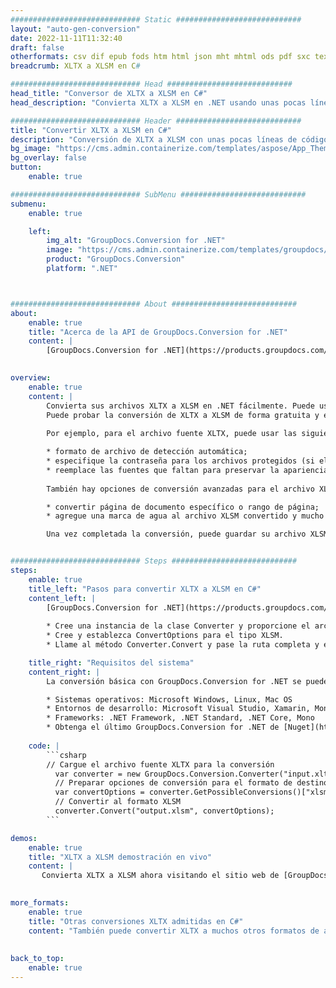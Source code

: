 ```yaml
---
############################# Static ############################
layout: "auto-gen-conversion"
date: 2022-11-11T11:32:40
draft: false
otherformats: csv dif epub fods htm html json mht mhtml ods pdf sxc tex tsv xlam xls xlsb xlsm xlsx xlt xltm xltx xml xps
breadcrumb: XLTX a XLSM en C#

############################# Head ############################
head_title: "Conversor de XLTX a XLSM en C#"
head_description: "Convierta XLTX a XLSM en .NET usando unas pocas líneas de código. Utilice la API de conversión de documentos de GroupDocs para convertir más de 160 formatos de archivo."

############################# Header ############################
title: "Convertir XLTX a XLSM en C#"
description: "Conversión de XLTX a XLSM con unas pocas líneas de código .NET"
bg_image: "https://cms.admin.containerize.com/templates/aspose/App_Themes/V3/images/bg/header1.png"
bg_overlay: false
button:
    enable: true

############################# SubMenu ############################
submenu:
    enable: true

    left:
        img_alt: "GroupDocs.Conversion for .NET"
        image: "https://cms.admin.containerize.com/templates/groupdocs/images/product-logos/90x90-noborder/groupdocs-conversion-net.png"
        product: "GroupDocs.Conversion"
        platform: ".NET"



############################# About ############################
about:
    enable: true
    title: "Acerca de la API de GroupDocs.Conversion for .NET"
    content: |
        [GroupDocs.Conversion for .NET](https://products.groupdocs.com/conversion/net/) se puede usar para convertir Microsoft Word, Excel, PowerPoint, PDF, Visio y otros formatos. GroupDocs.Conversion es una API independiente que es adecuada para sistemas internos y de back-end donde se requiere un alto rendimiento. No depende de ningún software como Microsoft u Open Office.
    

overview:
    enable: true
    content: |
        Convierta sus archivos XLTX a XLSM en .NET fácilmente. Puede usar solo un par de líneas de código C# en cualquier plataforma de su elección, como Windows, Linux, macOS.
        Puede probar la conversión de XLTX a XLSM de forma gratuita y evaluar la calidad de los resultados de la conversión. Junto con los escenarios de conversión de archivos simples, puede probar opciones más avanzadas para cargar el archivo de origen XLTX y para guardar el resultado de salida XLSM. 
        
        Por ejemplo, para el archivo fuente XLTX, puede usar las siguientes opciones de carga:

        * formato de archivo de detección automática;
        * especifique la contraseña para los archivos protegidos (si el formato de archivo lo admite);
        * reemplace las fuentes que faltan para preservar la apariencia del documento.
        
        También hay opciones de conversión avanzadas para el archivo XLSM:

        * convertir página de documento específico o rango de página;
        * agregue una marca de agua al archivo XLSM convertido y mucho más.

        Una vez completada la conversión, puede guardar su archivo XLSM en la ruta del archivo local o en cualquier almacenamiento de terceros como FTP, Amazon S3, Google Drive, Dropbox, etc. Tenga en cuenta que para convertir XLTX a XLSM no es necesario instalar ningún software adicional, como MS Office, Open Office, Adobe Acrobat Reader, etc.


############################# Steps ############################
steps:
    enable: true
    title_left: "Pasos para convertir XLTX a XLSM en C#"
    content_left: |
        [GroupDocs.Conversion for .NET](https://products.groupdocs.com/conversion/net/) facilita a los desarrolladores convertir un archivo XLTX a XLSM con unas pocas líneas de código.
        
        * Cree una instancia de la clase Converter y proporcione el archivo XLTX con la ruta completa
        * Cree y establezca ConvertOptions para el tipo XLSM.
        * Llame al método Converter.Convert y pase la ruta completa y el formato (XLSM) como parámetro

    title_right: "Requisitos del sistema"
    content_right: |
        La conversión básica con GroupDocs.Conversion for .NET se puede realizar en unos pocos pasos simples. Nuestras API son compatibles con todas las principales plataformas y sistemas operativos. Antes de ejecutar el código a continuación, asegúrese de tener instalados los siguientes requisitos previos en su sistema.

        * Sistemas operativos: Microsoft Windows, Linux, Mac OS
        * Entornos de desarrollo: Microsoft Visual Studio, Xamarin, MonoDevelop
        * Frameworks: .NET Framework, .NET Standard, .NET Core, Mono
        * Obtenga el último GroupDocs.Conversion for .NET de [Nuget](https://www.nuget.org/packages/groupdocs.conversion)
         
    code: |
        ```csharp    
        // Cargue el archivo fuente XLTX para la conversión
          var converter = new GroupDocs.Conversion.Converter("input.xltx");
          // Preparar opciones de conversión para el formato de destino XLSM
          var convertOptions = converter.GetPossibleConversions()["xlsm"].ConvertOptions;
          // Convertir al formato XLSM
          converter.Convert("output.xlsm", convertOptions);
        ```

demos:
    enable: true
    title: "XLTX a XLSM demostración en vivo"
    content: |
       Convierta XLTX a XLSM ahora visitando el sitio web de [GroupDocs.Conversion App](https://products.groupdocs.app/conversion/family). La demostración en línea tiene las siguientes ventajas
          

more_formats:
    enable: true
    title: "Otras conversiones XLTX admitidas en C#"
    content: "También puede convertir XLTX a muchos otros formatos de archivo. Consulte la lista a continuación."
       
       
back_to_top:
    enable: true
---
```

